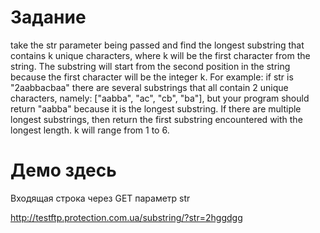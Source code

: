 # Задание 

 take the str parameter being passed and find the longest substring
 that contains k unique characters, where k will be the first character from the string.
 The substring will start from the second position in the string because
 the first character will be the integer k. For example: if str is "2aabbacbaa"
 there are several substrings that all contain 2 unique characters,
 namely: ["aabba", "ac", "cb", "ba"], but your program should return "aabba"
 because it is the longest substring. If there are multiple longest substrings,
 then return the first substring encountered with the longest length.
 k will range from 1 to 6.


# Демо здесь
Входящая строка через GET параметр str

http://testftp.protection.com.ua/substring/?str=2hggdgg




